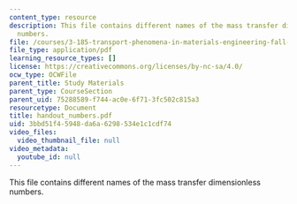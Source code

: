```yaml
---
content_type: resource
description: This file contains different names of the mass transfer dimensionless
  numbers.
file: /courses/3-185-transport-phenomena-in-materials-engineering-fall-2003/3bbd51f45948da6a6298534e1c1cdf74_handout_numbers.pdf
file_type: application/pdf
learning_resource_types: []
license: https://creativecommons.org/licenses/by-nc-sa/4.0/
ocw_type: OCWFile
parent_title: Study Materials
parent_type: CourseSection
parent_uid: 75288589-f744-ac0e-6f71-3fc502c815a3
resourcetype: Document
title: handout_numbers.pdf
uid: 3bbd51f4-5948-da6a-6298-534e1c1cdf74
video_files:
  video_thumbnail_file: null
video_metadata:
  youtube_id: null
---
```

This file contains different names of the mass transfer dimensionless numbers.